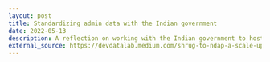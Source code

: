 ```yaml
---
layout: post
title: Standardizing admin data with the Indian government
date: 2022-05-13
description: A reflection on working with the Indian government to host administrative data standardized across time and space in a single, harmonized schema on the National Data Analytics Platform (NDAP).
external_source: https://devdatalab.medium.com/shrug-to-ndap-a-scale-up-story-15817fabc8ae
---
```

